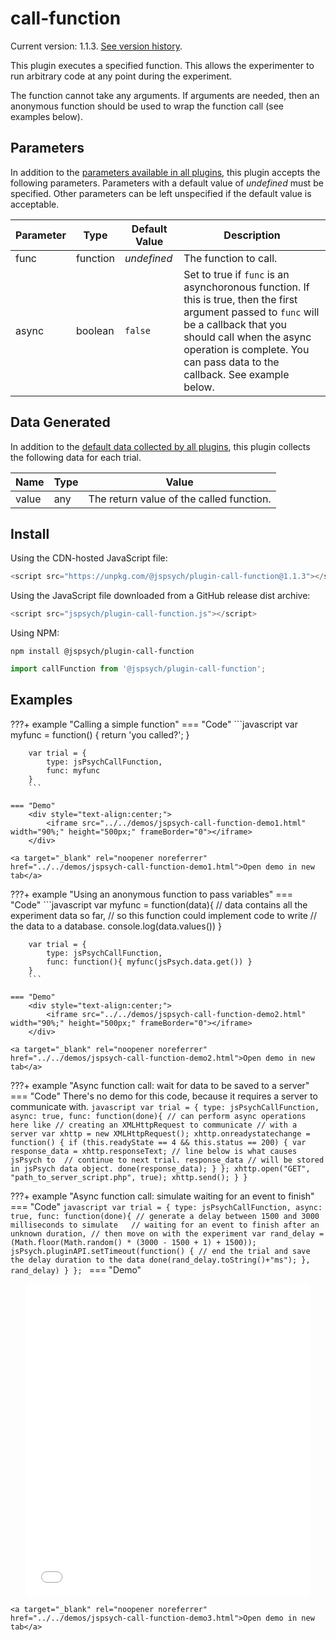 # call-function

Current version: 1.1.3. [See version history](https://github.com/jspsych/jsPsych/blob/main/packages/plugin-call-function/CHANGELOG.md).

This plugin executes a specified function. This allows the experimenter to run arbitrary code at any point during the experiment.

The function cannot take any arguments. If arguments are needed, then an anonymous function should be used to wrap the function call (see examples below).

## Parameters

In addition to the [parameters available in all plugins](../overview/plugins.md#parameters-available-in-all-plugins), this plugin accepts the following parameters. Parameters with a default value of *undefined* must be specified. Other parameters can be left unspecified if the default value is acceptable.

Parameter | Type | Default Value | Description
----------|------|---------------|------------
func | function | *undefined* | The function to call.
async | boolean | `false` | Set to true if `func` is an asynchoronous function. If this is true, then the first argument passed to `func` will be a callback that you should call when the async operation is complete. You can pass data to the callback. See example below.


## Data Generated

In addition to the [default data collected by all plugins](../overview/plugins.md#data-collected-by-all-plugins), this plugin collects the following data for each trial.

Name | Type | Value
-----|------|------
value | any | The return value of the called function.

## Install

Using the CDN-hosted JavaScript file:

```js
<script src="https://unpkg.com/@jspsych/plugin-call-function@1.1.3"></script>
```

Using the JavaScript file downloaded from a GitHub release dist archive:

```js
<script src="jspsych/plugin-call-function.js"></script>
```

Using NPM:

```
npm install @jspsych/plugin-call-function
```
```js
import callFunction from '@jspsych/plugin-call-function';
```

## Examples

???+ example "Calling a simple function"
    === "Code"
        ```javascript
		var myfunc = function() {
			return 'you called?';
		}

		var trial = {
			type: jsPsychCallFunction,
			func: myfunc
		}
		```

	=== "Demo"
        <div style="text-align:center;">
            <iframe src="../../demos/jspsych-call-function-demo1.html" width="90%;" height="500px;" frameBorder="0"></iframe>
        </div>

    <a target="_blank" rel="noopener noreferrer" href="../../demos/jspsych-call-function-demo1.html">Open demo in new tab</a>
    

???+ example "Using an anonymous function to pass variables"
    === "Code"
        ```javascript
		var myfunc = function(data){
			// data contains all the experiment data so far,
			// so this function could implement code to write
			// the data to a database.
			console.log(data.values())
		}

		var trial = {
			type: jsPsychCallFunction,
			func: function(){ myfunc(jsPsych.data.get()) }
		}
		```

	=== "Demo"
        <div style="text-align:center;">
            <iframe src="../../demos/jspsych-call-function-demo2.html" width="90%;" height="500px;" frameBorder="0"></iframe>
        </div>

    <a target="_blank" rel="noopener noreferrer" href="../../demos/jspsych-call-function-demo2.html">Open demo in new tab</a>

???+ example "Async function call: wait for data to be saved to a server"
	=== "Code"
	There's no demo for this code, because it requires a server to communicate with.
		```javascript
		var trial = {
			type: jsPsychCallFunction,
			async: true,
			func: function(done){
				// can perform async operations here like
				// creating an XMLHttpRequest to communicate
				// with a server
				var xhttp = new XMLHttpRequest();
				xhttp.onreadystatechange = function() {
					if (this.readyState == 4 && this.status == 200) {
						var response_data = xhttp.responseText;
						// line below is what causes jsPsych to 
						// continue to next trial. response_data
						// will be stored in jsPsych data object.
						done(response_data);
					}
				};
				xhttp.open("GET", "path_to_server_script.php", true);
				xhttp.send();
			}
		}
		```

???+ example "Async function call: simulate waiting for an event to finish"
	=== "Code"
        ```javascript
		var trial = {
			type: jsPsychCallFunction,
			async: true,
			func: function(done){
				// generate a delay between 1500 and 3000 milliseconds to simulate  
				// waiting for an event to finish after an unknown duration,
				// then move on with the experiment
				var rand_delay = (Math.floor(Math.random() * (3000 - 1500 + 1) + 1500));
				jsPsych.pluginAPI.setTimeout(function() {
					// end the trial and save the delay duration to the data
					done(rand_delay.toString()+"ms");
				}, rand_delay)
			}
		};
  		```
	=== "Demo"
        <div style="text-align:center;">
            <iframe src="../../demos/jspsych-call-function-demo3.html" width="90%;" height="500px;" frameBorder="0"></iframe>
        </div>

    <a target="_blank" rel="noopener noreferrer" href="../../demos/jspsych-call-function-demo3.html">Open demo in new tab</a>


